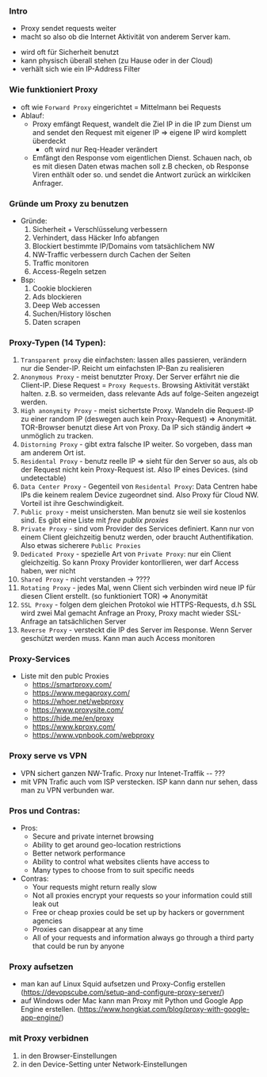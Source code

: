 ### Intro
* Proxy sendet requests weiter
* macht so also ob die Internet Aktivität von anderem Server kam.
+ wird oft für Sicherheit benutzt
+ kann physisch überall stehen (zu Hause oder in der Cloud)
+ verhält sich wie ein IP-Address Filter
### Wie funktioniert Proxy
* oft wie `Forward Proxy` eingerichtet = Mittelmann bei Requests
* Ablauf:
    * Proxy emfängt Request, wandelt die Ziel IP in die IP zum Dienst um and sendet den Request mit eigener IP => eigene IP wird komplett überdeckt
        + oft wird nur Req-Header verändert
    * Emfängt den Response vom eigentlichen Dienst. Schauen nach, ob es mit diesen Daten etwas machen soll z.B checken, ob Response Viren enthält oder so. und sendet die Antwort zurück an wirklciken Anfrager.
### Gründe um Proxy zu benutzen
* Gründe:
    1. Sicherheit + Verschlüsselung verbessern
    2. Verhindert, dass Häcker Info abfangen
    3. Blockiert bestimmte IP/Domains vom tatsächlichem NW
    4. NW-Traffic verbessern durch Cachen der Seiten
    5. Traffic monitoren
    6. Access-Regeln setzen
* Bsp:
    1. Cookie blockieren
    2. Ads blockieren
    3. Deep Web accessen
    4. Suchen/History löschen
    5. Daten scrapen
### Proxy-Typen (14 Typen):
1. `Transparent proxy` die einfachsten: lassen alles passieren, verändern nur die Sender-IP. Reicht um einfachsten IP-Ban zu realisieren
2. `Anonymous Proxy` - meist benutzter Proxy. Der Server erfährt nie die Client-IP. Diese Request = `Proxy Requests`. Browsing Aktivität verstäkt halten. z.B. so vermeiden, dass relevante Ads auf folge-Seiten angezeigt werden.
3. `High anonymity Proxy` - meist sichertste Proxy. Wandeln die Request-IP zu einer random IP (deswegen auch kein Proxy-Request) => Anonymität. TOR-Browser benutzt diese Art von Proxy. Da IP sich ständig ändert => unmöglich zu tracken.
4. `Distorning Proxy` - gibt extra falsche IP weiter. So vorgeben, dass man am anderem Ort ist.
5. `Residental Proxy` - benutz reelle IP => sieht für den Server so aus, als ob der Request nicht kein Proxy-Request ist. Also IP eines Devices. (sind undetectable)
6. `Data Center Proxy` - Gegenteil von `Residental Proxy`:  Data Centren habe IPs die keinem realem Device zugeordnet sind. Also Proxy für Cloud NW. Vorteil ist ihre Geschwindigkeit.
7. `Public proxy` - meist unsichersten. Man benutz sie weil sie kostenlos sind. Es gibt eine Liste mit *free publix proxies*
8. `Private Proxy` - sind vom Provider des Services definiert. Kann nur von einem Client gleichzeitig benutz werden, oder braucht Authentifikation. Also etwas sicherere `Public Proxies`
9. `Dedicated Proxy` - spezielle Art von `Private Proxy`: nur ein Client gleichzeitig. So kann Proxy Provider kontorllieren, wer darf Access haben, wer nicht
10. `Shared Proxy` -  nicht verstanden -> ????
11. `Rotating Proxy` - jedes Mal, wenn Client sich verbinden wird neue IP für diesen Client erstellt. (so funktioniert TOR) => Anonymität
12. `SSL Proxy` - folgen dem gleichen Protokol wie HTTPS-Requests, d.h SSL wird zwei Mal gemacht Anfrage an Proxy, Proxy macht wieder SSL-Anfrage an tatsächlichen Server
13. `Reverse Proxy` - versteckt die IP des Server im Response. Wenn Server geschützt werden muss. Kann man auch Access monitoren

### Proxy-Services
* Liste mit den publc Proxies
    * https://smartproxy.com/
    * https://www.megaproxy.com/
    * https://whoer.net/webproxy
    * https://www.proxysite.com/
    * https://hide.me/en/proxy
    * https://www.kproxy.com/
    * https://www.vpnbook.com/webproxy

### Proxy serve vs VPN
* VPN sichert ganzen NW-Trafic. Proxy nur Intenet-Traffik -- ???
* mit VPN Trafic auch vom ISP verstecken. ISP kann dann nur sehen, dass man zu VPN verbunden war. 

### Pros und Contras:
* Pros:
    * Secure and private internet browsing
    * Ability to get around geo-location restrictions
    * Better network performance
    * Ability to control what websites clients have access to
    * Many types to choose from to suit specific needs
* Contras:
    * Your requests might return really slow
    * Not all proxies encrypt your requests so your information could still leak out
    * Free or cheap proxies could be set up by hackers or government agencies
    * Proxies can disappear at any time
    * All of your requests and information always go through a third party that could be run by anyone

### Proxy aufsetzen
* man kan auf Linux Squid aufsetzen und Proxy-Config erstellen (https://devopscube.com/setup-and-configure-proxy-server/)
* auf Windows oder Mac kann man Proxy mit Python und Google App Engine erstellen. (https://www.hongkiat.com/blog/proxy-with-google-app-engine/)

### mit Proxy verbidnen
1. in den Browser-Einstellungen
2. in den Device-Setting unter Network-Einstellungen